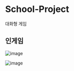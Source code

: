 # School-Project
대화형 게임

## 인게임
![image](https://user-images.githubusercontent.com/35417717/171422709-6c55ebfc-113f-47b9-b917-ac475eb325de.png)

![image](https://user-images.githubusercontent.com/35417717/171422741-620dd7a9-667a-46ee-85fc-96c1a062ebf3.png)
